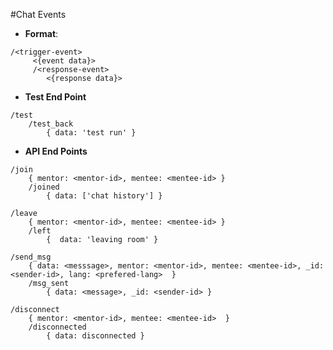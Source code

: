#Chat Events

* **Format**:
```
/<trigger-event>
     <{event data}>
     /<response-event>
        <{response data}>
```


* **Test End Point**
```
/test 
    /test_back
        { data: 'test run' }

```

* **API End Points**

```
/join
    { mentor: <mentor-id>, mentee: <mentee-id> }
    /joined
        { data: ['chat history'] }
```

```
/leave
    { mentor: <mentor-id>, mentee: <mentee-id> }
    /left
        {  data: 'leaving room' }
```

```
/send_msg
    { data: <messsage>, mentor: <mentor-id>, mentee: <mentee-id>, _id: <sender-id>, lang: <prefered-lang>  }
    /msg_sent
        { data: <message>, _id: <sender-id> }
```

```
/disconnect
    { mentor: <mentor-id>, mentee: <mentee-id>  }
    /disconnected
        { data: disconnected }
```

